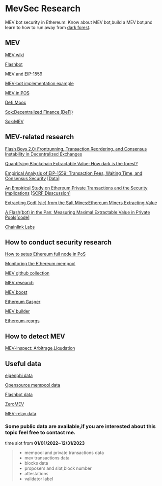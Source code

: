 # MevSec Research
MEV bot security in Ethereum: Know about MEV bot,build a MEV bot,and learn to how to run away from [dark forest](https://www.paradigm.xyz/2020/08/ethereum-is-a-dark-forest).



##  MEV 

[MEV wiki](https://www.mev.wiki/attack-examples/liquidations)

[Flashbot](https://docs.flashbots.net/)

[MEV and EIP-1559](https://hackmd.io/@flashbots/MEV-1559)

[MEV-bot implementation example](https://github.com/flashbots/ethers-provider-flashbots-bundle#example)

[MEV in POS](https://hackmd.io/@flashbots/mev-in-eth2)

[Defi Mooc](https://rdi.berkeley.edu/berkeley-defi/f22)

[Sok:Decentralized Finance (DeFi)](https://arxiv.org/pdf/2101.08778.pdf)

[Sok:MEV](https://arxiv.org/pdf/2212.05111.pdf)

## MEV-related research


[Flash Boys 2.0: Frontrunning, Transaction Reordering, and Consensus Instability in Decentralized Exchanges](http://arxiv.org/abs/1904.05234)

[Quantifying Blockchain Extractable Value: How dark is the forest?](http://arxiv.org/abs/2101.05511)

[Empirical Analysis of EIP-1559: Transaction Fees, Waiting Time, and Consensus Security](https://arxiv.org/pdf/2201.05574.pdf) [[Data]](https://github.com/d3centralized/eip-1559-empirical-study)

[An Empirical Study on Ethereum Private Transactions and the Security Implications](https://arxiv.org/abs/2208.02858) [[SCRF Disscussion]](https://www.smartcontractresearch.org/t/research-summary-an-empirical-study-on-ethereum-private-transactions-and-the-security-implications/2254)

[Extracting Godl [sic] from the Salt Mines:Ethereum Miners Extracting Value](https://arxiv.org/pdf/2203.15930.pdf)

[A Flash(bot) in the Pan: Measuring Maximal Extractable Value in Private Pools](https://arxiv.org/abs/2206.04185)[[code]](https://github.com/a-flashbot-in-the-pan/a-flashbot-in-the-pan)

[Chainlink Labs](https://chainlinklabs.com/)



## How to conduct security research 

[How to setup Ethereum full node in PoS](https://docs.prylabs.network/docs/install/install-with-script)

[Monitoring the Ethereum mempool](https://github.com/0xpanoramix/eth-mempool-listener-go)

[MEV github collection](https://github.com/topics/mev)

[MEV research](https://github.com/flashbots/mev-research)

[MEV boost](https://github.com/flashbots/mev-boost/wiki/Research#open-questions)

[Ethereum Gasper](https://learnblockchain.cn/article/4778#block%E8%8E%B7%E5%BE%972/3%E7%A5%A8%E7%9A%84%E6%A6%82%E7%8E%87)

[MEV builder](https://etherscan.io/accounts/label/mev-builder)

[Ethereum-reorgs](https://www.paradigm.xyz/2021/07/ethereum-reorgs-after-the-merge)


## How to detect MEV

[MEV-inspect: Arbitrage,Liqudation](https://github.com/flashbots/mev-inspect-py)


## Useful data 

[eigenphi data](https://eigenphi.io/)

[Opensource mempool data](http://147.135.6.228/)

[Flashbot data](https://blocks.flashbots.net/)

[ZeroMEV](https://www.zeromev.org/)

[MEV-relay data](https://beaconcha.in/relays)

### Some public data are available,if you are interested about this topic feel free to contact me.

time slot from **01/01/2022~12/31/2023**

>- mempool and private transactions data
>- mev transactions data
>- blocks data
>- proposers and slot,block number
>- attestations
>- validator label




